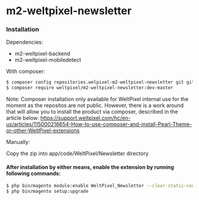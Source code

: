 # m2-weltpixel-newsletter

### Installation

Dependencies:
 - m2-weltpixel-backend
 - m2-weltpixel-mobiledetect

With composer:

```sh
$ composer config repositories.welpixel-m2-weltpixel-newsletter git git@github.com:rusdragos/m2-weltpixel-newsletter.git
$ composer require weltpixel/m2-weltpixel-newsletter:dev-master
```
Note: Composer installation only available for WeltPixel internal use for the moment as the repositos are not public. However, there is a work around that will allow you to install the product via composer, described in the article below:
https://support.weltpixel.com/hc/en-us/articles/115000216654-How-to-use-composer-and-install-Pearl-Theme-or-other-WeltPixel-extensions 


Manually:

Copy the zip into app/code/WeltPixel/Newsletter directory


#### After installation by either means, enable the extension by running following commands:

```sh
$ php bin/magento module:enable WeltPixel_Newsletter --clear-static-content
$ php bin/magento setup:upgrade
```
